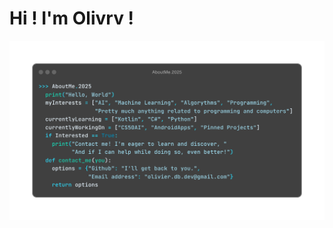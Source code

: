 # Hi ! I'm Olivrv !
![AboutMe](https://github.com/Olivrv/Olivrv/blob/main/assets/aboutme2025blank.png)
